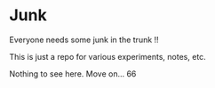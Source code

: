# Junk

Everyone needs some junk in the trunk !!

This is just a repo for various experiments, notes, etc. 

Nothing to see here. Move on... 66
